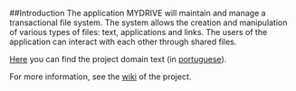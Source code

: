 ##Introduction
The application MYDRIVE will maintain and manage a transactional file system. The system allows the creation and manipulation of various types of files: text, applications and links.
The users of the application can interact with each other through shared files.

[Here](https://fenix.tecnico.ulisboa.pt/downloadFile/563568428731758/es16p1en.pdf) you can find the project domain text (in [portuguese](https://fenix.tecnico.ulisboa.pt/downloadFile/1970943312268892/es16p0.pdf)).

For more information, see the [wiki](https://github.com/tecnico-softeng/es16al_21-project/wiki) of the project.
